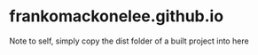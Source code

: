 # frankomackonelee.github.io
Note to self, simply copy the dist folder of a built project into here
